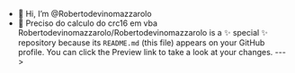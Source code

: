 - 👋 Hi, I’m @Robertodevinomazzarolo
- 👀 Preciso do calculo do crc16 em vba
Robertodevinomazzarolo/Robertodevinomazzarolo is a ✨ special ✨ repository because its `README.md` (this file) appears on your GitHub profile.
You can click the Preview link to take a look at your changes.
--->

